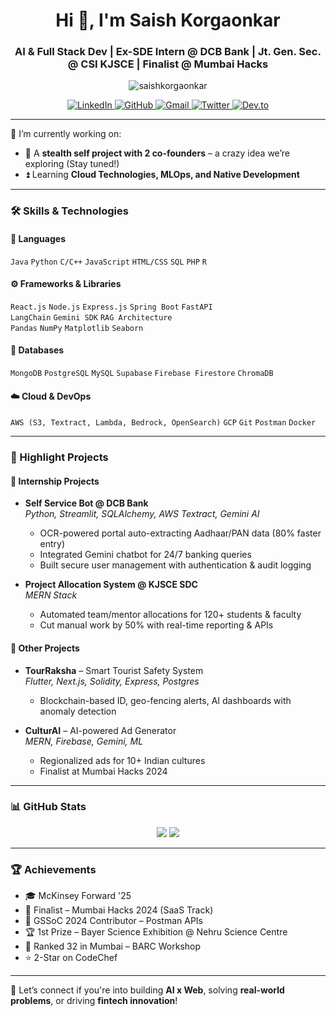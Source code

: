 <h1 align="center">Hi 👋, I'm Saish Korgaonkar</h1>
<h3 align="center">AI & Full Stack Dev | Ex-SDE Intern @ DCB Bank | Jt. Gen. Sec. @ CSI KJSCE | Finalist @ Mumbai Hacks</h3>

<p align="center">
  <img src="https://komarev.com/ghpvc/?username=saishkorgaonkar&label=Profile%20views&color=0e75b6&style=flat" alt="saishkorgaonkar" />
</p>

<p align="center">
  <a href="https://www.linkedin.com/in/saish-korgaonkar/" target="_blank">
    <img src="https://img.shields.io/badge/LinkedIn-blue?style=for-the-badge&logo=linkedin&logoColor=white" alt="LinkedIn" />
  </a>
  <a href="https://github.com/SaishKorgaonkar" target="_blank">
    <img src="https://img.shields.io/badge/GitHub-black?style=for-the-badge&logo=github&logoColor=white" alt="GitHub" />
  </a>
  <a href="mailto:saishkorgaonkar14@gmail.com" target="_blank">
    <img src="https://img.shields.io/badge/Gmail-D14836?style=for-the-badge&logo=gmail&logoColor=white" alt="Gmail" />
  </a>
  <a href="https://twitter.com/Saish_k_14" target="_blank">
    <img src="https://img.shields.io/badge/Twitter-1DA1F2?style=for-the-badge&logo=twitter&logoColor=white" alt="Twitter" />
  </a>
  <a href="https://dev.to/saish_k" target="_blank">
    <img src="https://img.shields.io/badge/dev.to-0A0A0A?style=for-the-badge&logo=devdotto&logoColor=white" alt="Dev.to" />
  </a>
</p>

---

🔭 I’m currently working on:
- 🤝 A **stealth self project with 2 co-founders** – a crazy idea we’re exploring (Stay tuned!)  
- ⏫ Learning **Cloud Technologies, MLOps, and Native Development**

---

### 🛠️ Skills & Technologies

#### 💬 Languages
`Java` `Python` `C/C++` `JavaScript` `HTML/CSS` `SQL` `PHP` `R`

#### ⚙️ Frameworks & Libraries
`React.js` `Node.js` `Express.js` `Spring Boot` `FastAPI`  
`LangChain` `Gemini SDK` `RAG Architecture`  
`Pandas` `NumPy` `Matplotlib` `Seaborn`

#### 💾 Databases
`MongoDB` `PostgreSQL` `MySQL` `Supabase` `Firebase Firestore` `ChromaDB`

#### ☁️ Cloud & DevOps
`AWS (S3, Textract, Lambda, Bedrock, OpenSearch)` `GCP` `Git` `Postman` `Docker`

---

### 🌟 Highlight Projects

#### 🔨 Internship Projects
- **Self Service Bot @ DCB Bank**  
  _Python, Streamlit, SQLAlchemy, AWS Textract, Gemini AI_  
  - OCR-powered portal auto-extracting Aadhaar/PAN data (80% faster entry)  
  - Integrated Gemini chatbot for 24/7 banking queries  
  - Built secure user management with authentication & audit logging  

- **Project Allocation System @ KJSCE SDC**  
  _MERN Stack_  
  - Automated team/mentor allocations for 120+ students & faculty  
  - Cut manual work by 50% with real-time reporting & APIs  

#### 📁 Other Projects
- **TourRaksha** – Smart Tourist Safety System  
  _Flutter, Next.js, Solidity, Express, Postgres_  
  - Blockchain-based ID, geo-fencing alerts, AI dashboards with anomaly detection  

- **CulturAI** – AI-powered Ad Generator  
  _MERN, Firebase, Gemini, ML_  
  - Regionalized ads for 10+ Indian cultures  
  - Finalist at Mumbai Hacks 2024  


---

### 📊 GitHub Stats

<p align="center">
  <img src="https://github-readme-stats.vercel.app/api?username=SaishKorgaonkar&show_icons=true&theme=tokyonight" />
  <img src="https://github-readme-stats.vercel.app/api/top-langs/?username=SaishKorgaonkar&layout=compact&theme=tokyonight" />
</p>

---

### 🏆 Achievements
- 🎓 McKinsey Forward '25  
- 🥇 Finalist – Mumbai Hacks 2024 (SaaS Track)  
- 🧠 GSSoC 2024 Contributor – Postman APIs  
- 🏆 1st Prize – Bayer Science Exhibition @ Nehru Science Centre  
- 🧪 Ranked 32 in Mumbai – BARC Workshop  
- ⭐ 2-Star on CodeChef  

---

💬 Let’s connect if you're into building **AI x Web**, solving **real-world problems**, or driving **fintech innovation**!
